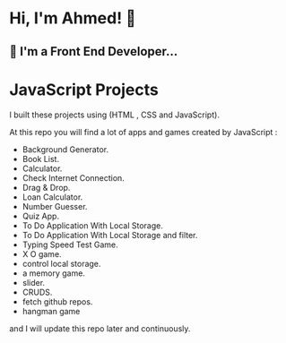 # Hi, I'm Ahmed! 👋


## 🚀 I'm a Front End Developer...


# JavaScript Projects

I built these projects using (HTML , CSS and JavaScript).

At this repo you will find a lot of apps and games created by JavaScript :
- Background Generator.
- Book List.
- Calculator.
- Check Internet Connection.
- Drag & Drop.
- Loan Calculator.
- Number Guesser.
- Quiz App.
- To Do Application With Local Storage.
- To Do Application With Local Storage and filter.
- Typing Speed Test Game.
- X O game.
- control local storage.
- a memory game.
- slider.
- CRUDS.
- fetch github repos.
- hangman game

and I will update this repo later and continuously.
